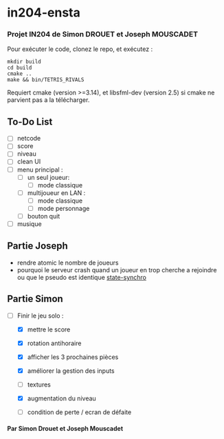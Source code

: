 # in204-ensta
### Projet IN204 de Simon DROUET et Joseph MOUSCADET
Pour exécuter le code, clonez le repo, et exécutez :
```
mkdir build
cd build
cmake ..
make && bin/TETRIS_RIVALS
```
Requiert cmake (version >=3.14), et libsfml-dev (version 2.5) si cmake ne parvient pas a la télécharger.

## To-Do List
- [ ] netcode
- [ ] score
- [ ] niveau
- [ ] clean UI 
- [ ] menu principal :
  - [ ] un seul joueur:
    - [ ] mode classique
  - [ ] multijoueur en LAN :
    - [ ] mode classique 
    - [ ] mode personnage
  - [ ] bouton quit
- [ ] musique

## Partie Joseph
- rendre atomic le nombre de joueurs
- pourquoi le serveur crash quand un joueur en trop cherche a rejoindre ou que le pseudo est identique
[state-synchro](https://gafferongames.com/post/state_synchronization/)

## Partie Simon
- [ ] Finir le jeu solo :
  - [x] mettre le score
  - [x] rotation antihoraire
  - [x] afficher les 3 prochaines pièces
  - [x] améliorer la gestion des inputs
  - [ ] textures
  - [x] augmentation du niveau
  - [ ] condition de perte / ecran de défaite







#### Par Simon Drouet et Joseph Mouscadet
